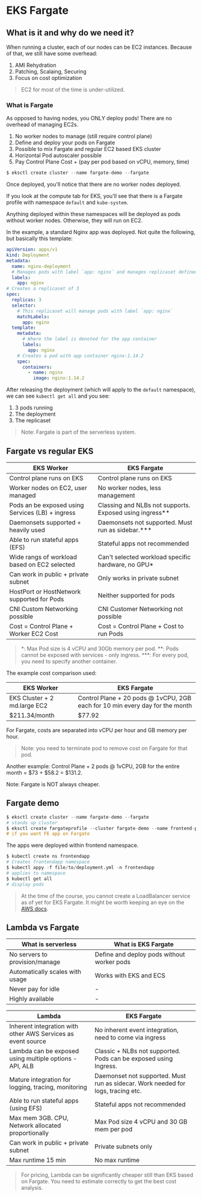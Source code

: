 # EKS Fargate

## What is it and why do we need it?

When running a cluster, each of our nodes can be EC2 instances. Because of that, we still have some overhead:

1. AMI Rehydration
2. Patching, Scalaing, Securing
3. Focus on cost optimization

> EC2 for most of the time is under-utilized.

### What is Fargate

As opposed to having nodes, you ONLY deploy pods! There are no overhead of managing EC2s.

1. No worker nodes to manage (still require control plane)
2. Define and deploy your pods on Fargate
3. Possible to mix Fargate and regular EC2 based EKS cluster
4. Horizontal Pod autoscaler possible
5. Pay Control Plane Cost + (pay per pod based on vCPU, memory, time)

```s
$ eksctl create cluster --name fargate-demo --fargate
```

Once deployed, you'll notice that there are no worker nodes deployed.

If you look at the compute tab for EKS, you'll see that there is a Fargate profile with namespace `default` and `kube-system`.

Anything deployed within these namespaces will be deployed as pods without worker nodes. Otherwise, they will run on EC2.

In the example, a standard Nginx app was deployed. Not quite the following, but basically this template:

```yaml
apiVersion: apps/v1
kind: Deployment
metadata:
  name: nginx-deployment
  # Manages pods with label `app: nginx` and manages replicaset defined within
  labels:
    app: nginx
# Creates a replicaset of 3
spec:
  replicas: 3
  selector:
    # This replicaset will manage pods with label `app: nginx`
    matchLabels:
      app: nginx
  template:
    metadata:
      # Where the label is denoted for the app container
      labels:
        app: nginx
    # Creates a pod with app container nginx:1.14.2
    spec:
      containers:
        - name: nginx
          image: nginx:1.14.2
```

After releasing the deployment (which will apply to the `default` namespace), we can see `kubectl get all` and you see:

1. 3 pods running
2. The deployment
3. The replicaset

> Note: Fargate is part of the serverless system.

## Fargate vs regular EKS

| EKS Worker                                       | EKS Fargate                                               |
| ------------------------------------------------ | --------------------------------------------------------- |
| Control plane runs on EKS                        | Control plane runs on EKS                                 |
| Worker nodes on EC2, user managed                | No worker nodes, less management                          |
| Pods an be exposed using Services (LB) + ingress | Classing and NLBs not supports. Exposed using ingress\*\* |
| Daemonsets supported + heavily used              | Daemonsets not supported. Must run as sidebar.\*\*\*      |
| Able to run stateful apps (EFS)                  | Stateful apps not recommended                             |
| Wide rangs of workload based on EC2 selected     | Can't selected workload specific hardware, no GPU\*       |
| Can work in public + private subnet              | Only works in private subnet                              |
| HostPort or HostNetwork supported for Pods       | Neither supported for pods                                |
| CNI Custom Networking possible                   | CNI Customer Networking not possible                      |
| Cost = Control Plane + Worker EC2 Cost           | Cost = Control Plane + Cost to run Pods                   |

> \*: Max Pod size is 4 vCPU and 30Gb memory per pod.
> \*\*: Pods cannot be exposed with services - only ingress.
> \*\*\*: For every pod, you need to specify another container.

The example cost comparison used:

| EKS Worker                   | EKS Fargate                                                                  |
| ---------------------------- | ---------------------------------------------------------------------------- |
| EKS Cluster + 2 md.large EC2 | Control Plane + 20 pods @ 1vCPU, 2GB each for 10 min every day for the month |
| $211.34/month                | $77.92                                                                       |

For Fargate, costs are separated into vCPU per hour and GB memory per hour.

> Note: you need to terminate pod to remove cost on Fargate for that pod.

Another example: Control Plane + 2 pods @ 1vCPU, 2GB for the entire month = $73 + $58.2 = $131.2.

Note: Fargate is NOT always cheaper.

## Fargate demo

```s
$ eksctl create cluster --name fargate-demo --fargate
# stands up cluster
$ eksctl create fargateprofile --cluster fargate-demo --name frontend-profile --namespace frontend-app
# if you want FE app on Fargate
```

The apps were deployed within frontend namespace.

```s
$ kubectl create ns frontendapp
# Creates frontendapp namespace
$ kubectl appy -f file/to/deployment.yml -n frontendapp
# applies to namespace
$ kubectl get all
# display pods
```

> At the time of the course, you cannot create a LoadBalancer service as of yet for EKS Fargate. It might be worth keeping an eye on the [AWS docs](https://docs.aws.amazon.com/eks/latest/userguide/network-load-balancing.html).

## Lambda vs Fargate

| What is serverless              | What is EKS Fargate                        |
| ------------------------------- | ------------------------------------------ |
| No servers to provision/manage  | Define and deploy pods without worker pods |
| Automatically scales with usage | Works with EKS and ECS                     |
| Never pay for idle              | -                                          |
| Highly available                | -                                          |

| Lambda                                                       | EKS Fargate                                                                      |
| ------------------------------------------------------------ | -------------------------------------------------------------------------------- |
| Inherent integration with other AWS Services as event source | No inherent event integration, need to come via ingress                          |
| Lambda can be exposed using multiple options - API, ALB      | Classic + NLBs not supported. Pods can be exposed using Ingress.                 |
| Mature integration for logging, tracing, monitoring          | Daemonset not supported. Must run as sidecar. Work needed for logs, tracing etc. |
| Able to run stateful apps (using EFS)                        | Stateful apps not recommended                                                    |
| Max mem 3GB. CPU, Network allocated proportionally           | Max Pod size 4 vCPU and 30 GB mem per pod                                        |
| Can work in public + private subnet                          | Private subnets only                                                             |
| Max runtime 15 min                                           | No max runtime                                                                   |

> For pricing, Lambda can be significantly cheaper still than EKS based on Fargate. You need to estimate correctly to get the best cost analysis.
